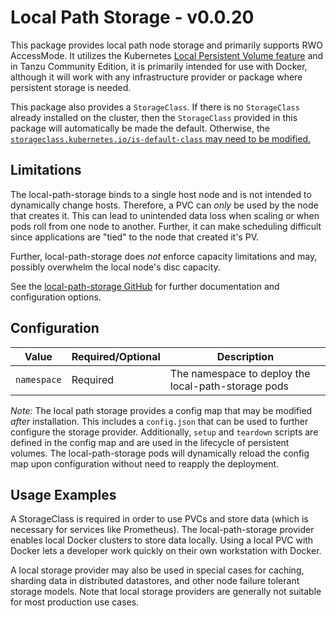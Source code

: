 # Local Path Storage - v0.0.20

This package provides local path node storage and primarily supports RWO AccessMode.
It utilizes the Kubernetes [Local Persistent Volume feature](https://kubernetes.io/blog/2018/04/13/local-persistent-volumes-beta/)
and in Tanzu Community Edition, it is primarily intended for use with Docker, although it will work with any infrastructure provider
or package where persistent storage is needed.

This package also provides a `StorageClass`.
If there is no `StorageClass` already installed on the cluster,
then the `StorageClass` provided in this package will automatically be made the default.
Otherwise, the [`storageclass.kubernetes.io/is-default-class` may need to be modified.](https://kubernetes.io/docs/tasks/administer-cluster/change-default-storage-class/)

## Limitations

The local-path-storage binds to a single host node
and is not intended to dynamically change hosts.
Therefore, a PVC can _only_ be used by the node that creates it.
This can lead to unintended data loss when scaling or when pods roll from one node to another.
Further, it can make scheduling difficult since applications are "tied" to the node that created it's PV.

Further, local-path-storage does _not_ enforce capacity limitations
and may, possibly overwhelm the local node's disc capacity.

See the [local-path-storage GitHub](https://github.com/rancher/local-path-provisioner)
for further documentation and configuration options.

## Configuration

| Value                                                 | Required/Optional | Description                                                                                                                                                                                                                                                                               |
|-------------------------------------------------------|-------------------|-------------------------------------------------------------------------------------------------------------------------------------------------------------------------------------------------------------------------------------------------------------------------------------------|
| `namespace`                                           | Required          | The namespace to deploy the local-path-storage pods                                                                                                                                                                                                                                       |

*Note:* The local path storage provides a config map that may be modified _after_ installation.
This includes a `config.json` that can be used to further configure the storage provider.
Additionally, `setup` and `teardown` scripts are defined in the config map and are used in the lifecycle of persistent volumes.
The local-path-storage pods will dynamically reload the config map upon configuration without need to reapply the deployment.

## Usage Examples

A StorageClass is required in order to use PVCs and store data (which is necessary for services
like Prometheus). The local-path-storage provider enables local Docker clusters to store data locally.
Using a local PVC with Docker lets a developer work quickly on their own workstation with Docker.

A local storage provider may also be used in special cases for caching, sharding data in distributed datastores,
and other node failure tolerant storage models.
Note that local storage providers are generally not suitable for most production use cases.

